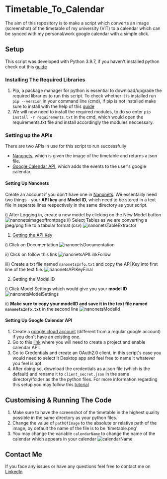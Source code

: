 # Timetable_To_Calendar
The aim of this repository is to make a script which converts an image (screenshot) of the timetable of my university (VIT) to a calendar which can be synced with my personal/work google calendar with a simple click.


## Setup
This script was developed with Python 3.9.7, if you haven't installed python check out this [guide](https://www.tutorialspoint.com/how-to-install-python-in-windows)

### Installing The Required Libraries
1) Pip, a package manager for python is essential to download/upgrade the required libraries to run this script.
To check whether it is installed run ```pip --version``` in your command line (cmd), if pip is not installed make sure to install with the help of this [guide](https://www.geeksforgeeks.org/how-to-install-pip-on-windows/)
2) We will now need to install the required modules, to do so enter ```pip install -r requirements.txt``` in the cmd, which would open the requirements.txt file and install accordingly the modules neccessary.

### Setting up the APIs
There are two APIs in use for this script to run successfully
* [Nanonets](https://nanonets.com/), which is given the image of the timetable and returns a json file.
* [Google Calendar API](https://developers.google.com/calendar/api), which adds the events to the user's google calendar.

#### Setting Up Nanonets
Create an account if you don't have one in [Nanonets](https://nanonets.com/). We essentailly need two things - your **API key** and **Model ID**, which need to be stored in a text file in seperate lines respectively in the same directory as your script.

i) After Logging in, create a new model by clicking on the New Model button 
![nanonetsimageoffrontpage](https://user-images.githubusercontent.com/53299215/147347071-86642fcc-8fd4-4bcc-a8a9-11191cf69b79.png)
ii) Select Tables as we are converting a jpeg/png file to a tabular format (csv)
![nanonetsTableExtractor](https://user-images.githubusercontent.com/53299215/147348882-b9dfffa6-2b40-4a28-8650-8fe7b82b361e.png)

1) <u>Getting the API Key</u>
 
  i) Click on Documentation
  ![nanonetsDocumentation](https://user-images.githubusercontent.com/53299215/147351597-27c7c42d-ba21-42ca-bdb7-b48c5c573161.png)

  ii) Click on follow this link
  ![nanonetsAPILinkFollow](https://user-images.githubusercontent.com/53299215/147351698-20f43759-b5b1-4562-9c96-f221ce5f9665.png)
  
  iii) Create a txt file named ```nanonetsInfo.txt``` and copy the API Key into first line of the text file.
  ![nanonetsAPIKeyFinal](https://user-images.githubusercontent.com/53299215/147351724-4c384948-9efb-4dd1-bd90-6feb07af304d.png)
  
2) Getting the Model ID

  i) Click Model Settings which would give you your __model ID__
  ![nanonetsModelSettings](https://user-images.githubusercontent.com/53299215/147349088-64055076-5df5-44de-bd34-7c956bd55873.png)
  
  ii) **Make sure to copy your modelID and save it in the text file named ```nanonetsInfo.txt```** in the second line 
  ![nanonetsModelId](https://user-images.githubusercontent.com/53299215/147349196-141a123d-56d5-4ed7-9fec-e13cdfa4fb39.png)
 
#### Setting Up Google Calendar API
1) Create a [google cloud account](https://cloud.google.com/) (different from a regular google account) if you don't have an existing one.
2) Go to this [link](console.cloud.google.com) where you will need to create a project and enable calendar API. 
3) Go to Credentials and create an OAuth2.0 client, in this script's case you would need to select it Desktop app and feel free to name it whatever you feel is apt.
4) After doing so, download the credentials as a json file (which is the default) and rename it to ```client_secret.json``` in the same directory/folder as the the python files.
For more information regarding this setup you may follow this [tutorial](https://support.google.com/cloud/answer/6158849?hl=en)

## Customising & Running The Code
1) Make sure to have the screenshot of the timetable in the highest quality possible in the same directory as your python files.
2) Change the value of ```pathOfImage``` to the absolute or relative path of the image, by default the name of the file is to be 'timetable.png'
3) You may change the variable ```calendarName```  to change the name of the calendar which appears in your calendar
![calendarName](https://user-images.githubusercontent.com/53299215/147529293-92ad0a5b-f65a-4d3a-964f-bf8449cde42f.png)

## Contact Me
If you face any issues or have any questions feel free to contact me on [LinkedIn](www.linkedin.com/in/joel-james-318593220)

